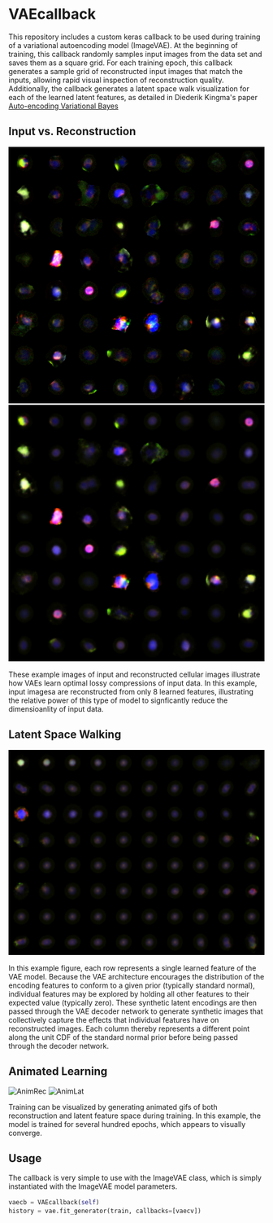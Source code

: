 #	VAEcallback

This repository includes a custom keras callback to be used during training of a variational autoencoding model (ImageVAE).
At the beginning of training, this callback randomly samples input images from the data set and saves them as a square grid.
For each training epoch, this callback generates a sample grid of reconstructed input images that match the inputs, allowing rapid visual inspection of reconstruction quality.
Additionally, the callback generates a latent space walk visualization for each of the learned latent features, as detailed in Diederik Kingma's paper [Auto-encoding Variational Bayes](https://arxiv.org/abs/1312.6114 "Title")

##	Input vs. Reconstruction

![Input](images/input_images.png)
![Recon](images/reconstructed.png)

These example images of input and reconstructed cellular images illustrate how VAEs learn optimal lossy compressions of input data.
In this example, input imagesa are reconstructed from only 8 learned features, illustrating the relative power of this type of model to signficantly reduce the dimensioanlity of input data.

##	Latent Space Walking

![Latent](images/latent_walk.png)

In this example figure, each row represents a single learned feature of the VAE model.
Because the VAE architecture encourages the distribution of the encoding features to conform to a given prior (typically standard normal), individual features may be explored by holding all other features to their expected value (typically zero).
These synthetic latent encodings are then passed through the VAE decoder network to generate synthetic images that collectively capture the effects that individual features have on reconstructed images.
Each column thereby represents a different point along the unit CDF of the standard normal prior before being passed through the decoder network.

##	Animated Learning

![AnimRec](images/reconstructed_animated.gif)
![AnimLat](images/latent_walk_animated.gif)

Training can be visualized by generating animated gifs of both reconstruction and latent feature space during training.
In this example, the model is trained for several hundred epochs, which appears to visually converge.

##	Usage

The callback is very simple to use with the ImageVAE class, which is simply instantiated with the ImageVAE model parameters.

```python
vaecb = VAEcallback(self)
history = vae.fit_generator(train, callbacks=[vaecv])
```



